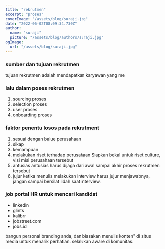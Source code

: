 ```yaml
---
title: "rekrutmen"
excerpt: "proses"
coverImage: "/assets/blog/suraji.jpg"
date: "2022-06-02T08:09:34.730Z"
author:
  name: "suraji"
  picture: "/assets/blog/authors/suraji.jpg"
ogImage:
  url: "/assets/blog/suraji.jpg"
---
```



### sumber dan tujuan rekrutmen
tujuan rekrutmen adalah mendapatkan karyawan yang me


### lalu dalam poses rekrutmen
1. sourcing proses
2. selection proses
3. user proses
4. onboarding proses


### faktor penentu losos pada rekrutment
1. sesuai dengan balue perusahaan
2. sikap 
3. kemampuan
4. melakukan riset terhadap perusahaan
Siapkan bekal untuk riset culture, visi misi perusahaan tersebut
5. antusias
antusias harus dijaga dari awal sampai akhir proses rekrutmen tersebut
6. jujur
ketika menulis melakukan interview harus jujur menjawabnya, jangan sampai bersilat lidah saat interview.


### job portal HR untuk mencari kandidat
- linkedin
- glints 
- kalibrr
- jobstreet.com
- jobs.id

bangun personal branding anda, dan biasakan menulis konten" di situs media untuk menarik perhatian. selalukan aware di komunitas.